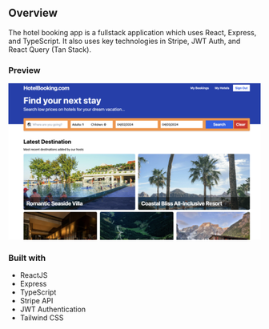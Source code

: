 ## Overview
The hotel booking app is a fullstack application which uses React, Express, and TypeScript. It also uses key technologies in Stripe, JWT Auth, and React Query (Tan Stack).

### Preview

![](images/hotel_booking_cover.png)

### Built with

- ReactJS
- Express
- TypeScript
- Stripe API
- JWT Authentication
- Tailwind CSS
